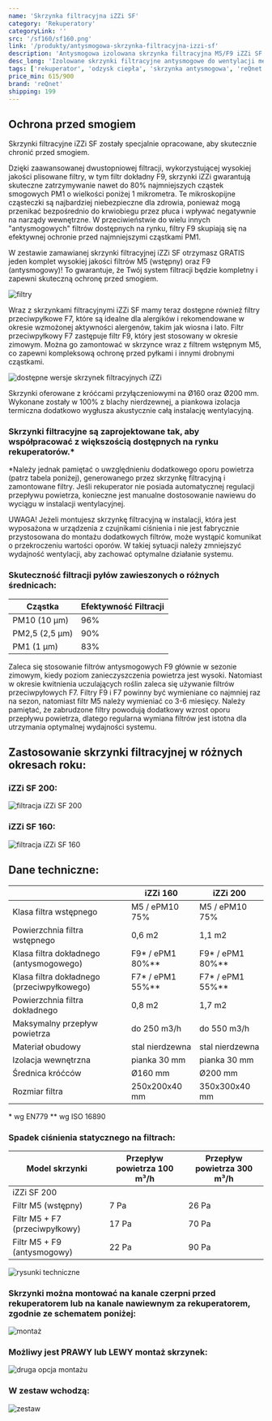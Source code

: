 ```yaml
---
name: 'Skrzynka filtracyjna iZZi SF'
category: 'Rekuperatory'
categoryLink: ''
src: '/sf160/sf160.png'
link: '/produkty/antysmogowa-skrzynka-filtracyjna-izzi-sf'
description: 'Antysmogowa izolowana skrzynka filtracyjna M5/F9 iZZi SF.'
desc_long: 'Izolowane skrzynki filtracyjne antysmogowe do wentylacji mechanicznej z rekuperacją, z kompletem filtrów klasy M5 i F9 w zestawie. Przeznaczone do skutecznego oczyszczania powietrza nawiewanego do budynków z ultradrobnych cząstek PM10, PM2,5 i PM1, które są najbardziej niebezpieczne dla zdrowia człowieka. Skrzynka przeznaczona do użytku w domowych systemach wentylacji.'
tags: ['rekuperator', 'odzysk ciepła', 'skrzynka antysmogowa', 'reQnet']
price_min: 615/900
brand: 'reQnet'
shipping: 199
---
```


## Ochrona przed smogiem

Skrzynki filtracyjne iZZi SF zostały specjalnie opracowane, aby skutecznie chronić przed smogiem.

Dzięki zaawansowanej dwustopniowej filtracji, wykorzystującej wysokiej jakości plisowane filtry, w tym filtr dokładny F9, skrzynki iZZi gwarantują skuteczne zatrzymywanie nawet do 80% najmniejszych cząstek smogowych PM1 o wielkości poniżej 1 mikrometra. Te mikroskopijne cząsteczki są najbardziej niebezpieczne dla zdrowia, ponieważ mogą przenikać bezpośrednio do krwiobiegu przez płuca i wpływać negatywnie na narządy wewnętrzne. W przeciwieństwie do wielu innych "antysmogowych" filtrów dostępnych na rynku, filtry F9 skupiają się na efektywnej ochronie przed najmniejszymi cząstkami PM1.

W zestawie zamawianej skrzynki filtracyjnej iZZi SF otrzymasz GRATIS jeden komplet wysokiej jakości filtrów M5 (wstępny) oraz F9 (antysmogowy)! To gwarantuje, że Twój system filtracji będzie kompletny i zapewni skuteczną ochronę przed smogiem.

![filtry](/rekuperatory/filtry.jpg)

Wraz z skrzynkami filtracyjnymi iZZi SF mamy teraz dostępne również filtry przeciwpyłkowe F7, które są idealne dla alergików i rekomendowane w okresie wzmożonej aktywności alergenów, takim jak wiosna i lato. Filtr przeciwpyłkowy F7 zastępuje filtr F9, który jest stosowany w okresie zimowym. Można go zamontować w skrzynce wraz z filtrem wstępnym M5, co zapewni kompleksową ochronę przed pyłkami i innymi drobnymi cząstkami.

![dostępne wersje skrzynek filtracyjnych iZZi](/sf160/skrzynki160i200.jpg)

Skrzynki oferowane z króćcami przyłączeniowymi na Ø160 oraz Ø200 mm. Wykonane zostały w 100% z blachy nierdzewnej, a piankowa izolacja termiczna dodatkowo wygłusza akustycznie całą instalację wentylacyjną.

### Skrzynki filtracyjne są zaprojektowane tak, aby współpracować z większością dostępnych na rynku rekuperatorów.\*

\*Należy jednak pamiętać o uwzględnieniu dodatkowego oporu powietrza (patrz tabela poniżej), generowanego przez skrzynkę filtracyjną i zamontowane filtry. Jeśli rekuperator nie posiada automatycznej regulacji przepływu powietrza, konieczne jest manualne dostosowanie nawiewu do wyciągu w instalacji wentylacyjnej.

UWAGA! Jeżeli montujesz skrzynkę filtracyjną w instalacji, która jest wyposażona w urządzenia z czujnikami ciśnienia i nie jest fabrycznie przystosowana do montażu dodatkowych filtrów, może wystąpić komunikat o przekroczeniu wartości oporów. W takiej sytuacji należy zmniejszyć wydajność wentylacji, aby zachować optymalne działanie systemu.

### Skuteczność filtracji pyłów zawieszonych o różnych średnicach:

| Cząstka        | Efektywność Filtracji |
| -------------- | --------------------- |
| PM10 (10 μm)   | 96%                   |
| PM2,5 (2,5 μm) | 90%                   |
| PM1 (1 μm)     | 83%                   |

Zaleca się stosowanie filtrów antysmogowych F9 głównie w sezonie zimowym, kiedy poziom zanieczyszczenia powietrza jest wysoki. Natomiast w okresie kwitnienia uczulających roślin zaleca się używanie filtrów przeciwpyłowych F7. Filtry F9 i F7 powinny być wymieniane co najmniej raz na sezon, natomiast filtr M5 należy wymieniać co 3-6 miesięcy. Należy pamiętać, że zabrudzone filtry powodują dodatkowy wzrost oporu przepływu powietrza, dlatego regularna wymiana filtrów jest istotna dla utrzymania optymalnej wydajności systemu.

## Zastosowanie skrzynki filtracyjnej w różnych okresach roku:

### iZZi SF 200:

![filtracja iZZi SF 200](/sf200/filtracja.jpg)

### iZZi SF 160:

![filtracja iZZi SF 160](/sf160/filtracja.png)

## Dane techniczne:

|                                            | iZZi 160            | iZZi 200            |
| ------------------------------------------ | ------------------- | ------------------- |
| Klasa filtra wstępnego                     | M5 / ePM10 75%      | M5 / ePM10 75%      |
| Powierzchnia filtra wstępnego              | 0,6 m2              | 1,1 m2              |
| Klasa filtra dokładnego (antysmogowego)    | F9\* / ePM1 80%\*\* | F9\* / ePM1 80%\*\* |
| Klasa filtra dokładnego (przeciwpyłkowego) | F7\* / ePM1 55%\*\* | F7\* / ePM1 55%\*\* |
| Powierzchnia filtra dokładnego             | 0,8 m2              | 1,7 m2              |
| Maksymalny przepływ powietrza              | do 250 m3/h         | do 550 m3/h         |
| Materiał obudowy                           | stal nierdzewna     | stal nierdzewna     |
| Izolacja wewnętrzna                        | pianka 30 mm        | pianka 30 mm        |
| Średnica króćców                           | Ø160 mm             | Ø200 mm             |
| Rozmiar filtra                             | 250x200x40 mm       | 350x300x40 mm       |

\* wg EN779
\*\* wg ISO 16890

### Spadek ciśnienia statycznego na filtrach:

| Model skrzynki                 | Przepływ powietrza 100 m³/h | Przepływ powietrza 300 m³/h |
| ------------------------------ | --------------------------- | --------------------------- |
| iZZi SF 200                    |                             |                             |
| Filtr M5 (wstępny)             | 7 Pa                        | 26 Pa                       |
| Filtr M5 + F7 (przeciwpyłkowy) | 17 Pa                       | 70 Pa                       |
| Filtr M5 + F9 (antysmogowy)    | 22 Pa                       | 90 Pa                       |

![rysunki techniczne](/sf160/rystech.png)

### Skrzynki można montować na kanale czerpni przed rekuperatorem lub na kanale nawiewnym za rekuperatorem, zgodnie ze schematem poniżej:

![montaż](/sf160/montaż.jpg)

### Możliwy jest PRAWY lub LEWY montaż skrzynek:

![druga opcja montażu](/sf160/montaż2.jpg)

### W zestaw wchodzą:

![zestaw](/sf160/zestaw.jpg)
